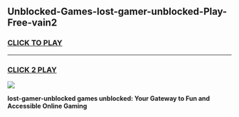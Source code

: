 
## Unblocked-Games-lost-gamer-unblocked-Play-Free-vain2
<h3>
<a href="https://premium76.site?title=lost-gamer-unblocked&ref=18A">CLICK TO PLAY</a></h3>
<hr>

<h3>
<a href="https://premium76.site?title=lost-gamer-unblocked&ref=18A">CLICK 2 PLAY</a>
  
</h3>

<a href="https://premium76.site?title=lost-gamer-unblocked&ref=18A"><img src="https://clearcache.store/games.png"></a>


**lost-gamer-unblocked games unblocked: Your Gateway to Fun and Accessible Online Gaming**
